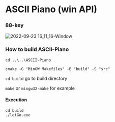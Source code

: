 # ASCII Piano (win API)

### 88-key

![2022-09-23 16_11_16-Window](https://user-images.githubusercontent.com/99725123/191948321-a46228ac-72b9-4283-8a4c-924f3c4acb5d.png)

### How to build ASCII-Piano

`cd ..\..\ASCII-Piano`

`cmake -G "MinGW Makefiles" -B "build" -S "src"`

`cd build` go to build directory

`make` or `mingw32-make` for example

#### Execution
```
cd build
./letGo.exe
```
